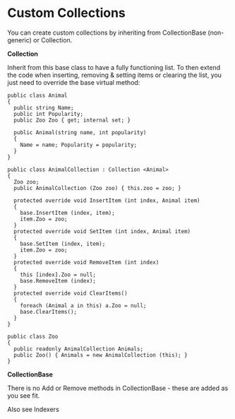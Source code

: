# Custom Collections

You can create custom collections by inheriting from CollectionBase (non-generic) or Collection<T>.

 **Collection <T>**
 
Inherit from this base class to have a fully functioning list. To then extend the code when inserting, removing & setting items or clearing the list, you just need to override the base virtual method:

  

    public class Animal  
    {  
      public string Name;  
      public int Popularity;  
      public Zoo Zoo { get; internal set; }  
      
      public Animal(string name, int popularity)  
      {  
        Name = name; Popularity = popularity;  
      }  
    }  
      
    public class AnimalCollection : Collection <Animal>  
    {  
      Zoo zoo;  
      public AnimalCollection (Zoo zoo) { this.zoo = zoo; }  
      
      protected override void InsertItem (int index, Animal item)  
      {  
        base.InsertItem (index, item);  
        item.Zoo = zoo;  
      }  
      protected override void SetItem (int index, Animal item)  
      {  
        base.SetItem (index, item);  
        item.Zoo = zoo;  
      }  
      protected override void RemoveItem (int index)  
      {  
        this [index].Zoo = null;  
        base.RemoveItem (index);  
      }  
      protected override void ClearItems()  
      {  
        foreach (Animal a in this) a.Zoo = null;  
        base.ClearItems();  
      }  
    }  
      
    public class Zoo  
    {  
      public readonly AnimalCollection Animals;  
      public Zoo() { Animals = new AnimalCollection (this); }  
    }  

  
 **CollectionBase**

There is no Add or Remove methods in CollectionBase - these are added as you
see fit.

Also see Indexers

<!--stackedit_data:
eyJoaXN0b3J5IjpbMzkxMTYxNzM4XX0=
-->